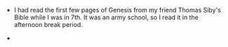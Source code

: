 - I had read the first few pages of Genesis from my friend Thomas Siby's Bible while I was in 7th. It was an army school, so I read it in the afternoon break period.

- 